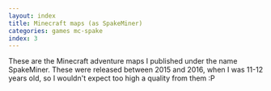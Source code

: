 ```yaml
---
layout: index
title: Minecraft maps (as SpakeMiner)
categories: games mc-spake
index: 3
---
```


These are the Minecraft adventure maps I published under the name SpakeMiner. These were released between 2015 and 2016, when I was 11-12 years old, so I wouldn't expect too high a quality from them :P